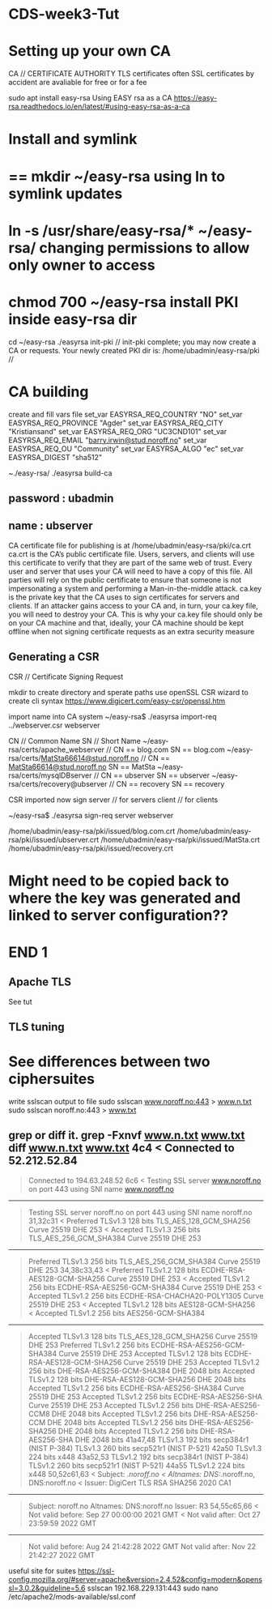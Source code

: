 # CDS-week3-Tut

# Setting up your own CA
CA // CERTIFICATE AUTHORITY 
TLS certificates often SSL certificates by accident are avaliable for free or for a fee

sudo apt install easy-rsa
Using EASY rsa as a CA
https://easy-rsa.readthedocs.io/en/latest/#using-easy-rsa-as-a-ca
# Install and symlink
==
mkdir ~/easy-rsa
using ln to symlink updates
==
ln -s /usr/share/easy-rsa/* ~/easy-rsa/
changing permissions to allow only owner to access
==
chmod 700 ~/easy-rsa
install PKI inside easy-rsa dir
==
cd ~/easy-rsa
./easyrsa init-pki
//
init-pki complete; you may now create a CA or requests.
Your newly created PKI dir is: /home/ubadmin/easy-rsa/pki
//

# CA building
create and fill vars file
set_var EASYRSA_REQ_COUNTRY "NO"
set_var EASYRSA_REQ_PROVINCE "Agder"
set_var EASYRSA_REQ_CITY "Kristiansand"
set_var EASYRSA_REQ_ORG "UC3CND101"
set_var EASYRSA_REQ_EMAIL "barry.irwin@stud.noroff.no"
set_var EASYRSA_REQ_OU "Community"
set_var EASYRSA_ALGO "ec"
set_var EASYRSA_DIGEST "sha512"

~./easy-rsa/ ./easyrsa build-ca
## password : ubadmin
## name : ubserver
CA certificate file for publishing is at /home/ubadmin/easy-rsa/pki/ca.crt
ca.crt is the CA’s public certificate file. Users, servers, and clients will use this certificate to verify that they
are part of the same web of trust. Every user and server that uses your CA will need to have a copy of this
file. All parties will rely on the public certificate to ensure that someone is not impersonating a system and
performing a Man-in-the-middle attack.
ca.key is the private key that the CA uses to sign certificates for servers and clients. If an attacker gains
access to your CA and, in turn, your ca.key file, you will need to destroy your CA. This is why your ca.key
file should only be on your CA machine and that, ideally, your CA machine should be kept offline when not
signing certificate requests as an extra security measure

## Generating a CSR
CSR // Certificate Signing Request

mkdir to create directory and sperate paths
use openSSL CSR wizard to create cli syntax
https://www.digicert.com/easy-csr/openssl.htm

import name into CA system
~/easy-rsa$ ./easyrsa import-req ../webserver.csr webserver

CN // Common Name
SN // Short Name
~/easy-rsa/certs/apache_webserver // CN == blog.com SN == blog.com
~/easy-rsa/certs/MatSta66614@stud.noroff.no // CN == MatSta66614@stud.noroff.no SN == MatSta
~/easy-rsa/certs/mysqlDBserver // CN == ubserver SN == ubserver
~/easy-rsa/certs/recovery@ubserver // CN == recovery SN == recovery

CSR imported now sign
server // for servers
client // for clients

~/easy-rsa$ ./easyrsa sign-req server webserver

/home/ubadmin/easy-rsa/pki/issued/blog.com.crt
/home/ubadmin/easy-rsa/pki/issued/ubserver.crt
/home/ubadmin/easy-rsa/pki/issued/MatSta.crt
/home/ubadmin/easy-rsa/pki/issued/recovery.crt
# Might need to be copied back to where the key was generated and linked to server configuration??
# END 1

## Apache TLS
See tut

## TLS tuning
# See differences between two ciphersuites
write sslscan output to file
sudo sslscan www.noroff.no:443 > www.n.txt
sudo sslscan noroff.no:443 > www.txt

grep or diff it.
grep -Fxnvf www.n.txt www.txt
diff www.n.txt www.txt
4c4
< Connected to 52.212.52.84
---
> Connected to 194.63.248.52
6c6
< Testing SSL server www.noroff.no on port 443 using SNI name www.noroff.no
---
> Testing SSL server noroff.no on port 443 using SNI name noroff.no
31,32c31
< Preferred TLSv1.3  128 bits  TLS_AES_128_GCM_SHA256        Curve 25519 DHE 253
< Accepted  TLSv1.3  256 bits  TLS_AES_256_GCM_SHA384        Curve 25519 DHE 253
---
> Preferred TLSv1.3  256 bits  TLS_AES_256_GCM_SHA384        Curve 25519 DHE 253
34,38c33,43
< Preferred TLSv1.2  128 bits  ECDHE-RSA-AES128-GCM-SHA256   Curve 25519 DHE 253
< Accepted  TLSv1.2  256 bits  ECDHE-RSA-AES256-GCM-SHA384   Curve 25519 DHE 253
< Accepted  TLSv1.2  256 bits  ECDHE-RSA-CHACHA20-POLY1305   Curve 25519 DHE 253
< Accepted  TLSv1.2  128 bits  AES128-GCM-SHA256            
< Accepted  TLSv1.2  256 bits  AES256-GCM-SHA384            
---
> Accepted  TLSv1.3  128 bits  TLS_AES_128_GCM_SHA256        Curve 25519 DHE 253
> Preferred TLSv1.2  256 bits  ECDHE-RSA-AES256-GCM-SHA384   Curve 25519 DHE 253
> Accepted  TLSv1.2  128 bits  ECDHE-RSA-AES128-GCM-SHA256   Curve 25519 DHE 253
> Accepted  TLSv1.2  256 bits  DHE-RSA-AES256-GCM-SHA384     DHE 2048 bits
> Accepted  TLSv1.2  128 bits  DHE-RSA-AES128-GCM-SHA256     DHE 2048 bits
> Accepted  TLSv1.2  256 bits  ECDHE-RSA-AES256-SHA384       Curve 25519 DHE 253
> Accepted  TLSv1.2  256 bits  ECDHE-RSA-AES256-SHA          Curve 25519 DHE 253
> Accepted  TLSv1.2  256 bits  DHE-RSA-AES256-CCM8           DHE 2048 bits
> Accepted  TLSv1.2  256 bits  DHE-RSA-AES256-CCM            DHE 2048 bits
> Accepted  TLSv1.2  256 bits  DHE-RSA-AES256-SHA256         DHE 2048 bits
> Accepted  TLSv1.2  256 bits  DHE-RSA-AES256-SHA            DHE 2048 bits
41a47,48
> TLSv1.3  192 bits  secp384r1 (NIST P-384)
> TLSv1.3  260 bits  secp521r1 (NIST P-521)
42a50
> TLSv1.3  224 bits  x448
43a52,53
> TLSv1.2  192 bits  secp384r1 (NIST P-384)
> TLSv1.2  260 bits  secp521r1 (NIST P-521)
44a55
> TLSv1.2  224 bits  x448
50,52c61,63
< Subject:  *.noroff.no
< Altnames: DNS:*.noroff.no, DNS:noroff.no
< Issuer:   DigiCert TLS RSA SHA256 2020 CA1
---
> Subject:  noroff.no
> Altnames: DNS:noroff.no
> Issuer:   R3
54,55c65,66
< Not valid before: Sep 27 00:00:00 2021 GMT
< Not valid after:  Oct 27 23:59:59 2022 GMT
---
> Not valid before: Aug 24 21:42:28 2022 GMT
> Not valid after:  Nov 22 21:42:27 2022 GMT




useful site for suites
https://ssl-config.mozilla.org/#server=apache&version=2.4.52&config=modern&openssl=3.0.2&guideline=5.6
sslscan 192.168.229.131:443
sudo nano /etc/apache2/mods-available/ssl.conf


